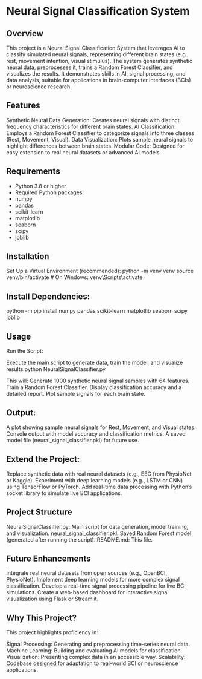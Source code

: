 # Neural Signal Classification System

## Overview
This project is a Neural Signal Classification System that leverages AI to classify simulated neural signals, representing different brain states (e.g., rest, movement intention, visual stimulus). The system generates synthetic neural data, preprocesses it, trains a Random Forest Classifier, and visualizes the results. It demonstrates skills in AI, signal processing, and data analysis, suitable for applications in brain-computer interfaces (BCIs) or neuroscience research.

## Features
Synthetic Neural Data Generation: Creates neural signals with distinct frequency characteristics for different brain states.
AI Classification: Employs a Random Forest Classifier to categorize signals into three classes (Rest, Movement, Visual).
Data Visualization: Plots sample neural signals to highlight differences between brain states.
Modular Code: Designed for easy extension to real neural datasets or advanced AI models.

## Requirements

- Python 3.8 or higher
- Required Python packages:
- numpy
- pandas
- scikit-learn
- matplotlib
- seaborn
- scipy
- joblib



## Installation



Set Up a Virtual Environment (recommended):
python -m venv venv
source venv/bin/activate  # On Windows: venv\Scripts\activate


## Install Dependencies:
python -m pip install numpy pandas scikit-learn matplotlib seaborn scipy joblib




## Usage

Run the Script:

Execute the main script to generate data, train the model, and visualize results:python NeuralSignalClassifier.py


This will:
Generate 1000 synthetic neural signal samples with 64 features.
Train a Random Forest Classifier.
Display classification accuracy and a detailed report.
Plot sample signals for each brain state.




## Output:

A plot showing sample neural signals for Rest, Movement, and Visual states.
Console output with model accuracy and classification metrics.
A saved model file (neural_signal_classifier.pkl) for future use.


## Extend the Project:

Replace synthetic data with real neural datasets (e.g., EEG from PhysioNet or Kaggle).
Experiment with deep learning models (e.g., LSTM or CNN) using TensorFlow or PyTorch.
Add real-time data processing with Python’s socket library to simulate live BCI applications.



## Project Structure

NeuralSignalClassifier.py: Main script for data generation, model training, and visualization.
neural_signal_classifier.pkl: Saved Random Forest model (generated after running the script).
README.md: This file.

## Future Enhancements

Integrate real neural datasets from open sources (e.g., OpenBCI, PhysioNet).
Implement deep learning models for more complex signal classification.
Develop a real-time signal processing pipeline for live BCI simulations.
Create a web-based dashboard for interactive signal visualization using Flask or Streamlit.

## Why This Project?
This project highlights proficiency in:

Signal Processing: Generating and preprocessing time-series neural data.
Machine Learning: Building and evaluating AI models for classification.
Visualization: Presenting complex data in an accessible way.
Scalability: Codebase designed for adaptation to real-world BCI or neuroscience applications.


